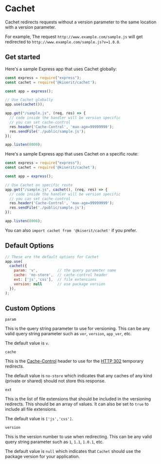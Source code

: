 
# Cachet

Cachet redirects requests without a version parameter to the same location with a version parameter. 

For example, The request `http://www.example.com/sample.js` will get redirected to `http://www.example.com/sample.js?v=1.0.0`.


## Get started

Here's a sample Express app that uses Cachet globally:

```javascript
const express = require("express");
const cachet = require('@kiserit/cachet');

const app = express();

// Use Cachet globally
app.use(cachet());

app.get("/sample.js", (req, res) => {
  // code inside the handler will be version specific
  // you can set cache-control
  res.header('Cache-Control', 'max-age=99999999');
  res.sendFile('./public/sample.js');
});

app.listen(8000);
```

Here's a sample Express app that uses Cachet on a specific route:

```javascript
const express = require("express");
const cachet = require('@kiserit/cachet');

const app = express();

// Use Cachet on specific route
app.get("/sample.js", cachet(), (req, res) => {
  // code inside the handler will be version specific
  // you can set cache-control
  res.header('Cache-Control', 'max-age=99999999');
  res.sendFile('./public/sample.js');
});

app.listen(8000);
```

You can also `import cachet from '@kiserit/cachet'` if you prefer.


## Default Options

```js
// These are the default options for Cachet
app.use(
  cachet({
    param: 'v',         // the query parameter name
    cache: 'no-store',  // cache-control header
    ext: ['js','css'],  // file extensions
    version: null       // use package version
  }),
);
```

## Custom Options

`param`

This is the query string parameter to use for versioning. This can be any valid query string parameter such as `ver`, `version`, `app_ver`, etc.

The default value is `v`.   
  

`cache`

This is the [Cache-Control](https://developer.mozilla.org/en-US/docs/Web/HTTP/Headers/Cache-Control#no-store) header to use for the [HTTP 302](https://developer.mozilla.org/en-US/docs/Web/HTTP/Status/302) temporary redirects. 

The default value is `no-store` which indicates that any caches of any kind (private or shared) should not store this response.

`ext`

This is the list of file extensions that should be included in the versioning redirects. This should be an array of values. It can also be set to `true` to include all file extensions.

The default value is `['js','css']`. 

`version`

This is the version number to use when redirecting. This can be any valid query string parameter such as `1`, `1.1`, `1.0.1`, etc. 

The default value is `null` which indicates that `Cachet` should use the package version for your application.

